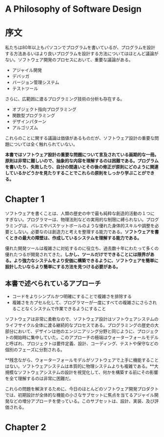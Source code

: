 # A Philosophy of Software Design

# 序文

私たちは80年以上もパソコンでプログラムを書いているが、プログラムを設計する方法あるいはより良いプログラムを設計する方法についてはほとんど議論がない。ソフトウェア開発のプロセスにおいて、重要な議論がある。

* アジャイル開発
* デバッガ
* バージョン管理システム
* テストツール

さらに、広範囲に渡るプログラミング技術の分析も存在する。

* オブジェクト指向プログラミング
* 関数型プログラミング
* デザインパターン
* アルゴリズム

これらのことに関する議論は価値があるものだが、ソフトウェア設計の重要な問題については全く触れられていない。

**本書ではソフトウェア設計の重要な問題について言及されている画期的な一冊。原則は非常に難しいので、抽象的な内容を理解するのは困難である。プログラムを書いたり、失敗したり、自分の間違いとその後の修正が原則にどのように関連しているかどうかを見たりすることでこれらの原則をしっかり学ぶことができる。**

# Chapter 1

ソフトウェアを書くことは、人類の歴史の中で最も純粋な創造的活動の１つにすぎない。プログラマーは、物理法則などの実用的な制限に縛られない。プログラミングは、バレエやバスケットボールのような優れた身体的スキルや調整を必要としない。必要なのは創造力と考えを整理する能力である。**ソフトウェアを書くときの最大の障壁は、作成しているシステムを理解する能力である。**

優れた開発ツールは複雑さに対処するのに役立ち、過去数十年にわたって多くの優れたつるが開発されてきた。**しかし、ツールだけでできることには限界がある。より強力なシステムをより安価に構築できるように、ソフトウェアを簡単に設計したいならより簡単にする方法を見つける必要がある。**

## 本書で述べられているアプローチ

* コードをよりシンプルかつ明確にすることで複雑さを排除する
* 複雑さをカプセル化して、プログラマーが一度にすべての複雑さにさらされることなくシステムで作業できるようにすること
  
ソフトウェアは非常に柔軟なので、ソフトウェア設計はソフトウェアシステムのライフサイクル全体に渡る継続的なプロセスである。プログラミングの歴史の大部分において、デザインは他のエンジニアリング分野と同じように、プロジェクトの開始時に集中していた。このアプローチの極端はウォーターフォールモデルと呼ばれ、プロジェクトは要件定義、設計、コーディング、テストや保守などの個別のフェーズに分割される。

**残念ながら、ウォーターフォールモデルがソフトウェアで上手に機能することはない。ソフトウェアシステムは本質的に物理システムよりも複雑である。**大規模なソフトウェアシステムの設計を視覚化して、何かを構築する前にその影響を全て理解するのは非常に困難だ。

これらの問題を解決するために、今日のほとんどのソフトウェア開発プロダクトでは、初期設計が全体的な機能の小さなサブセットに焦点を当てるアジャイル開発などの増分アプローチを使っている。このサブセットは、設計、実装、及び評価される。

# Chapter 2
